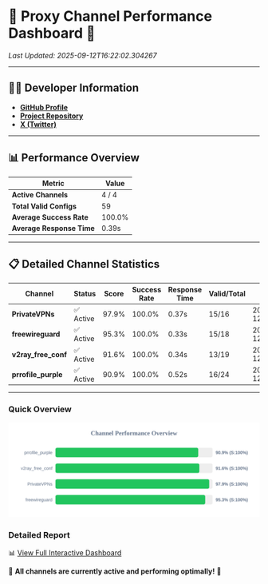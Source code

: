 # 🌟 Proxy Channel Performance Dashboard 🌟

_Last Updated: 2025-09-12T16:22:02.304267_

---

## 👩‍💻 Developer Information

- **[GitHub Profile](https://github.com/4n0nymou3)**  
- **[Project Repository](https://github.com/4n0nymou3/multi-proxy-config-fetcher)**  
- **[X (Twitter)](https://x.com/4n0nymou3)**  

---

## 📊 Performance Overview

| Metric                | Value       |
|-----------------------|-------------|
| **Active Channels**   | 4 / 4       |
| **Total Valid Configs** | 59          |
| **Average Success Rate** | 100.0%      |
| **Average Response Time** | 0.39s       |

---

## 📋 Detailed Channel Statistics

| Channel          | Status     | Score  | Success Rate | Response Time | Valid/Total | Last Success               |
|------------------|------------|--------|--------------|---------------|-------------|----------------------------|
| **PrivateVPNs**  | ✅ Active  | 97.9%  | 100.0% | 0.37s         | 15/16       | 2025-09-12T16:22:01.940667 |
| **freewireguard**  | ✅ Active  | 95.3%  | 100.0% | 0.33s         | 15/18       | 2025-09-12T16:22:02.302549 |
| **v2ray_free_conf**  | ✅ Active  | 91.6%  | 100.0% | 0.34s         | 13/19       | 2025-09-12T16:22:01.530409 |
| **prrofile_purple**  | ✅ Active  | 90.9%  | 100.0% | 0.52s         | 16/24       | 2025-09-12T16:22:01.107399 |

---

### Quick Overview
<div align="center">
  <a href="https://raw.githubusercontent.com/nullluser/NullRepo/refs/heads/main/assets/channel_stats_chart.svg">
    <img src="https://raw.githubusercontent.com/nullluser/NullRepo/refs/heads/main/assets/channel_stats_chart.svg" alt="Source Performance Statistics" width="800">
  </a>
</div>

### Detailed Report
📊 [View Full Interactive Dashboard](https://htmlpreview.github.io/?https://github.com/nullluser/NullRepo/blob/main/assets/performance_report.html)

🎉 **All channels are currently active and performing optimally!** 🎉
